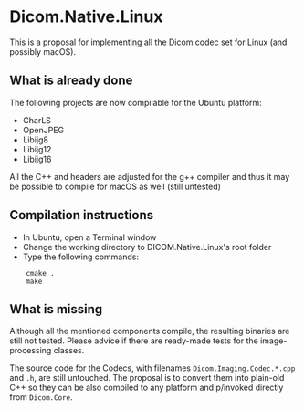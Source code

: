# Dicom.Native.Linux

This is a proposal for implementing all the Dicom codec set for Linux (and possibly macOS).

## What is already done
The following projects are now compilable for the Ubuntu platform:
- CharLS
- OpenJPEG
- Libijg8
- Libijg12
- Libijg16

All the C++ and headers are adjusted for the g++ compiler and thus it may be possible to compile for macOS as well (still untested)

## Compilation instructions
- In Ubuntu, open a Terminal window
- Change the working directory to DICOM.Native.Linux's root folder
- Type the following commands:
````text
    cmake .
    make
````

## What is missing
Although all the mentioned components compile, the resulting binaries are still not tested. Please advice if there are ready-made tests for the image-processing classes.

The source code for the Codecs, with filenames `Dicom.Imaging.Codec.*.cpp` and `.h`, are still untouched. The proposal is to convert them into plain-old C++ so they can be also compiled to any platform and p/invoked directly from `Dicom.Core`.
